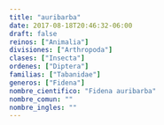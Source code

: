 ```yaml
---
title: "auribarba"
date: 2017-08-18T20:46:32-06:00
draft: false
reinos: ["Animalia"]
divisiones: ["Arthropoda"]
clases: ["Insecta"]
ordenes: ["Diptera"]
familias: ["Tabanidae"]
generos: ["Fidena"]
nombre_cientifico: "Fidena auribarba"
nombre_comun: ""
nombre_ingles: ""
---
```


